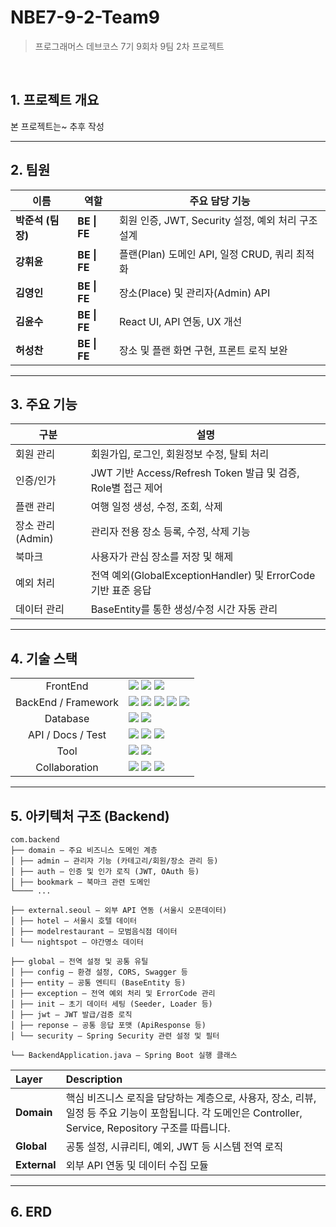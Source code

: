 # NBE7-9-2-Team9
> 프로그래머스 데브코스 7기 9회차 9팀 2차 프로젝트

</br>

## 1. 프로젝트 개요
본 프로젝트는~ 추후 작성

---

## 2. 팀원

| 이름 | 역할 | 주요 담당 기능 |
|------|------|----------------|
| **박준석 (팀장)** | **BE \| FE** | 회원 인증, JWT, Security 설정, 예외 처리 구조 설계 |
| **강휘윤** | **BE \| FE** | 플랜(Plan) 도메인 API, 일정 CRUD, 쿼리 최적화 |
| **김영인** | **BE \| FE** | 장소(Place) 및 관리자(Admin) API |
| **김윤수** | **BE \| FE** | React UI, API 연동, UX 개선 |
| **허성찬** | **BE \| FE** | 장소 및 플랜 화면 구현, 프론트 로직 보완 |


---

## 3. 주요 기능

| 구분 | 설명 |
|------|------|
| 회원 관리 | 회원가입, 로그인, 회원정보 수정, 탈퇴 처리 |
| 인증/인가 | JWT 기반 Access/Refresh Token 발급 및 검증, Role별 접근 제어 |
| 플랜 관리 | 여행 일정 생성, 수정, 조회, 삭제 |
| 장소 관리 (Admin) | 관리자 전용 장소 등록, 수정, 삭제 기능 |
| 북마크 | 사용자가 관심 장소를 저장 및 해제 |
| 예외 처리 | 전역 예외(GlobalExceptionHandler) 및 ErrorCode 기반 표준 응답 |
| 데이터 관리 | BaseEntity를 통한 생성/수정 시간 자동 관리 |

---

## 4. 기술 스택

<div>
    <table>
        <tr>
            <td colspan="2" align="center">
               FrontEnd
            </td>
            <td colspan="4">
                <img src="https://img.shields.io/badge/HTML5-%23E34F26.svg?style=for-the-badge&logo=html5&logoColor=white">
                <img src="https://img.shields.io/badge/JavaScript-%23323330.svg?style=for-the-badge&logo=javascript&logoColor=%23F7DF1E">
                <img src="https://img.shields.io/badge/React-61DAFB?style=for-the-badge&logo=react&logoColor=black">
            </td>
        </tr>
        <tr>
            <td colspan="2" align="center">
                BackEnd / Framework
            </td>
            <td colspan="4">
                <img src="https://img.shields.io/badge/Spring Boot-6DB33F?style=for-the-badge&logo=springboot&logoColor=white">
                <img src="https://img.shields.io/badge/Spring Security-6DB33F?style=for-the-badge&logo=springsecurity&logoColor=white">
                <img src="https://img.shields.io/badge/JPA-59666C?style=for-the-badge&logo=hibernate&logoColor=white">
                <img src="https://img.shields.io/badge/JWT-000000?style=for-the-badge&logo=jsonwebtokens&logoColor=white">
                <img src="https://img.shields.io/badge/Cookie Auth-555555?style=for-the-badge">
            </td>
        </tr>
        <tr>
            <td colspan="2" align="center">
                Database
            </td>
            <td colspan="4">
                <img src="https://img.shields.io/badge/H2 Database-0078D6?style=for-the-badge&logo=h2&logoColor=white">
                <img src="https://img.shields.io/badge/MySQL-4479A1?style=for-the-badge&logo=MySQL&logoColor=white">
            </td>
        </tr>
        <tr>
            <td colspan="2" align="center">
                API / Docs / Test
            </td>
            <td colspan="4">
                <img src="https://img.shields.io/badge/Swagger-85EA2D?style=for-the-badge&logo=swagger&logoColor=black">
                <img src="https://img.shields.io/badge/Postman-FF6C37?style=for-the-badge&logo=postman&logoColor=white">
                <img src="https://img.shields.io/badge/REST API-005571?style=for-the-badge">
            </td>
        </tr>
        <tr>
            <td colspan="2" align="center">
                Tool
            </td>
            <td colspan="4">
                <img src="https://img.shields.io/badge/IntelliJ IDEA-000000?style=for-the-badge&logo=intellijidea&logoColor=white">
                <img src="https://img.shields.io/badge/Gradle-02303A?style=for-the-badge&logo=gradle&logoColor=white">
            </td>
        </tr>
        <tr>
            <td colspan="2" align="center">
                Collaboration
            </td>
            <td colspan="4">
                <img src="https://img.shields.io/badge/GitHub-181717?style=for-the-badge&logo=GitHub&logoColor=white"/>
                <img src="https://img.shields.io/badge/Notion-000000?style=for-the-badge&logo=Notion&logoColor=white">
                <img src="https://img.shields.io/badge/Slack-4A154B?style=for-the-badge&logo=slack&logoColor=white">
            </td>
        </tr>
    </table>
</div>



---

## 5. 아키텍처 구조 (Backend)
```
com.backend
├── domain — 주요 비즈니스 도메인 계층
│ ├── admin — 관리자 기능 (카테고리/회원/장소 관리 등)
│ ├── auth — 인증 및 인가 로직 (JWT, OAuth 등)
│ ├── bookmark — 북마크 관련 도메인
└──── ...

├── external.seoul — 외부 API 연동 (서울시 오픈데이터)
│ ├── hotel — 서울시 호텔 데이터
│ ├── modelrestaurant — 모범음식점 데이터
│ └── nightspot — 야간명소 데이터

├── global — 전역 설정 및 공통 유틸
│ ├── config — 환경 설정, CORS, Swagger 등
│ ├── entity — 공통 엔티티 (BaseEntity 등)
│ ├── exception — 전역 예외 처리 및 ErrorCode 관리
│ ├── init — 초기 데이터 세팅 (Seeder, Loader 등)
│ ├── jwt — JWT 발급/검증 로직
│ ├── reponse — 공통 응답 포맷 (ApiResponse 등)
│ └── security — Spring Security 관련 설정 및 필터

└── BackendApplication.java — Spring Boot 실행 클래스
```

| Layer | Description |
|:------|:-------------|
| **Domain** | 핵심 비즈니스 로직을 담당하는 계층으로, 사용자, 장소, 리뷰, 일정 등 주요 기능이 포함됩니다. 각 도메인은 Controller, Service, Repository 구조를 따릅니다. |
| **Global** | 공통 설정, 시큐리티, 예외, JWT 등 시스템 전역 로직 |
| **External** | 외부 API 연동 및 데이터 수집 모듈 |

---


## 6. ERD
